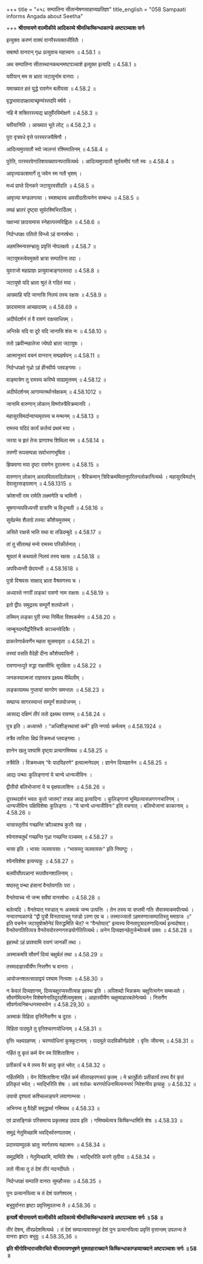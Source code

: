 +++
title = "०५८ सम्पातिना सीतान्वेषणसाहाय्यप्रतिज्ञा"
title_english = "058 Sampaati informs Angada about Seetha"

+++
**श्रीरामायणे वाल्मीकीये आदिकाव्ये श्रीमत्किष्किन्धाकाण्डे अष्टपञ्चाशः सर्गः**

इत्युक्तः करुणं वाक्यं वानरैस्त्यक्तजीवितैः ।

सबाष्पो वानरान् गृध्रः प्रत्युवाच महास्वनः ॥ 4.58.1 ॥

अथ सम्पातिना सीतास्थानकथनमष्टपञ्चाशे इत्युक्त इत्यादि ॥ 4.58.1 ॥

यवीयान् मम स भ्राता जटायुर्नाम वानराः ।

यमाख्यात हतं युद्धे रावणेन बलीयसा ॥ 4.58.2 ॥

वृद्धभावादपक्षत्वाच्छृण्वंस्तदपि मर्षये ।

नहि मे शक्तिरस्त्यद्य भ्रातुर्वैरविमोक्षणे ॥ 4.58.3 ॥

यवीयानिति । आख्यात भूते लोट् ॥ 4.58.2,3 ॥

पुरा वृत्रवधे वृत्ते परस्परजयैषिणौ ।

आदित्यमुपयातौ स्वो ज्वलन्तं रश्मिमालिनम् ॥ 4.58.4 ॥

पुरेति, परस्परवेगातिशयख्यापनपरावित्यर्थः । आदित्यमुपयातौ सूर्यसमीपं गतौ स्वः ॥ 4.58.4 ॥

आवृत्त्याकाशमार्गे तु जवेन स्म गतौ भृशम् ।

मध्यं प्राप्ते दिनकरे जटायुरवसीदति ॥ 4.58.5 ॥

आवृत्त्या मण्डलगत्या । स्मशब्दस्य अवसीदतीत्यनेन सम्बन्धः ॥ 4.58.5 ॥

तमहं भ्रातरं दृष्ट्वा सूर्यरश्मिभिरार्दितम् ।

पक्षाभ्यां छादयामास स्नेहात्परमविह्विलः ॥ 4.58.6 ॥

निर्दग्धपक्षः पतितो विन्ध्ये ऽहं वानरर्षभाः ।

अहमस्मिन्वसन्भ्रातुः प्रवृत्तिं नोपलक्षये ॥ 4.58.7 ॥

जटायुषस्त्वेवमुक्तो भ्रात्रा सम्पातिना तदा ।

युवराजो महाप्राज्ञः प्रत्युवाचाङ्गदस्तदा ॥ 4.58.8 ॥

जटायुषो यदि भ्राता श्रुतं ते गदितं मया ।

आख्याहि यदि जानासि निलयं तस्य रक्षसः ॥ 4.58.9 ॥

छादयामास आच्छादयम् ॥ 4.58.69 ॥

अदीर्घदर्शनं तं वै रावणं राक्षसाधिपम् ।

अन्तिके यदि वा दूरे यदि जानासि शंस नः ॥ 4.58.10 ॥

ततो ऽब्रवीन्महातेजा ज्येष्ठो भ्राता जटायुषः ।

आत्मानुरूपं वचनं वानरान् सम्प्रहर्षयन् ॥ 4.58.11 ॥

निर्दग्धपक्षो गृध्रो ऽहं हीनवीर्यः प्लवङ्गमाः ।

वाङ्मात्रेण तु रामस्य करिष्ये साह्यमुत्तमम् ॥ 4.58.12 ॥

अदीर्घदर्शनम् आगाम्यनर्थानवेक्षकम् ॥ 4.58.1012 ॥

जानामि वारुणान् लोकान् विष्णोस्त्रैविक्रमानपि ।

महासुरविमर्दान्वाप्यमृतस्य च मन्थनम् ॥ 4.58.13 ॥

रामस्य यदिदं कार्यं कर्तव्यं प्रथमं मया ।

जरया च हृतं तेजः प्राणाश्च शिथिला मम ॥ 4.58.14 ॥

तरुणी रूपसम्पन्ना सर्वाभरणभूषिता ।

ह्रियमाणा मया दृष्टा रावणेन दुरात्मना ॥ 4.58.15 ॥

वारुणान् लोकान् अतलवितलादिलोकान् । त्रैविक्रमान् त्रिविक्रममितानुपरितनलोकानित्यर्थः । महासुरविमर्दान् देवासुरसङ्ग्रामान् ॥ 4.58.1315 ॥

क्रोशन्ती राम रामेति लक्ष्मणेति च भामिनी ।

भूषणान्यपविध्यन्ती ग्रात्राणि च विधून्वती ॥ 4.58.16 ॥

सूर्यप्रभेव शैलाग्रे तस्याः कौशेयमुत्तमम् ।

असिते राक्षसे भाति यथा वा तडिदम्बुदे ॥ 4.58.17 ॥

तां तु सीतामहं मन्ये रामस्य परिकीर्तनात् ।

श्रूयतां मे कथयतो निलयं तस्य रक्षसः ॥ 4.58.18 ॥

अपविध्यन्ती छेदयन्ती ॥ 4.58.1618 ॥

पुत्रो विश्रवसः साक्षाद् भ्राता वैश्रवणस्य च ।

अध्यास्ते नगरीं लङ्कां रावणो नाम राक्षसः ॥ 4.58.19 ॥

इतो द्वीपः समुद्रस्य सम्पूर्णे शतयोजने ।

तस्मिन् लङ्का पुरी रम्या निर्मिता विश्वकर्मणा ॥ 4.58.20 ॥

जाम्बूनदमयैर्द्वारैश्चित्रैः काञ्चनवेदिकैः ।

प्राकारेणार्कवर्णेन महता सुसमावृता ॥ 4.58.21 ॥

तस्यां वसति वैदेही दीना कौशेयवासिनी ।

रावणान्तःपुरे रुद्धा राक्षसीभिः सुरक्षिता ॥ 4.58.22 ॥

जनकस्यात्मजां राज्ञस्तत्र द्रक्ष्यथ मैथिलीम् ।

लङ्कायामथ गुप्तायां सागरेण समन्ततः ॥ 4.58.23 ॥

सम्प्राप्य सागरस्यान्तं सम्पूर्णं शतयोजनम् ।

आसाद्य दक्षिणं तीरं ततो द्रक्ष्यथ रावणम् ॥ 4.58.24 ॥

पुत्र इति । अध्यास्ते । “अधिशीङ्स्थासां कर्म” इति नगर्याः कर्मत्वम् ॥ 4.58.1924 ॥

तत्रैव त्वरिताः क्षिप्रं विक्रमध्वं प्लवङ्गमाः ।

ज्ञानेन खलु पश्यामि दृष्ट्वा प्रत्यागमिष्यथ ॥ 4.58.25 ॥

तत्रैवेति । विक्रमध्वम् “वेः पादविहरणे” इत्यात्मनेपदम् । ज्ञानेन दिव्यज्ञानेन ॥ 4.58.25 ॥

आद्यः पन्थाः कुलिङ्गानां ये चान्ये धान्यजीविनः ।

द्वीतीयो बलिभोजानां ये च वृक्षफलाशिनः ॥ 4.58.26 ॥

दूरस्थदर्शनं भवतः कुतो जातम्? तत्राह आद्य इत्यादिना । कुलिङ्गानां भूमिप्रत्यासन्नगगनचारिणम् । धान्यजीविनः पक्षिविशेषाः कुलिङ्गाः । “ये चान्ये धान्यजीविनः” इति वचनात् । बलिभोजानां काकानाम् ॥ 4.58.26 ॥

भासास्तृतीयं गच्छन्ति क्रौञ्चाश्च कुररैः सह ।

श्येनाश्चतुर्थं गच्छन्ति गृध्रा गच्छन्ति पञ्चमम् ॥ 4.58.27 ॥

भासा इति । भासाः जलवायसाः । “भासस्तु जलवायसः” इति निघण्टुः ।

श्येनविशेषा इत्यप्याहुः ॥ 4.58.27 ॥

बलवीर्योपपन्नानां रूपयौवनशालिनाम् ।

षष्ठस्तु पन्था हंसानां वैनतेयगतिः परा ।

वैनतेयाच्च नो जन्म सर्वेषां वानरर्षभाः ॥ 4.58.28 ॥

बलेत्यदि । वैनतेयात् गरुडात् नः अस्माकं जन्म उत्पत्तिः । तेन तस्य या सप्तमी गतिः सैवास्माकमपीत्यर्थः । नन्वारण्यकाण्डे “द्वौ पुत्रौ विनतायास्तु गरुडो ऽरुण एव च । तस्माज्जातो ऽहमरुणात्सम्पातिस्तु ममाग्रजः ॥” इति वचनेन जटायुषोक्तेनेदं विरुद्धमिति चेत्? न “वैनतेयात्” इत्यस्य विनतापुत्रादरुणादित्यर्थ इत्यदोषात्। वैनतेयगतिरित्यत्र वैनतेययोररुणगरुडयोर्गतिरित्यर्थः। अनेन दिव्यज्ञानहेतुर्जन्मोत्कर्ष उक्तः ॥ 4.58.28 ॥

इहस्थो ऽहं प्रपश्यामि रावणं जानकीं तथा ।

अस्माकमपि सौवर्णं दिव्यं चक्षुर्बलं तथा ॥ 4.58.29 ॥

तस्मादाहारवीर्येण निसर्गेण च वानराः ।

आयोजनशतत्साग्राद्वयं पश्याम नित्यशः ॥ 4.58.30 ॥

न केवलं दिव्यज्ञानम्, दिव्यचक्षुरप्यस्तीत्याह इहस्थ इति । अपिशब्दो भिन्नक्रमः चक्षुरित्यनेन सम्बध्यते । सौवर्णमित्यनेन विशेषणेनातिदूरदर्शित्वमुक्तम् । आहारवीर्येण चक्षुष्याहारबलेनेत्यर्थः । निसर्गेण सौवर्णत्वनिबन्धनस्वभावेन ॥ 4.58.29,30 ॥

अस्माकं विहिता वृत्तिर्निसर्गेण च दूरतः ।

विहिता पादमूले तु वृत्तिश्चरणयोधिनाम् ॥ 4.58.31 ॥

वृत्तिः भक्ष्यग्रहणम् । चरणयोधिनां कुक्कुटानाम् । पादमूले पादविकीर्णप्रदेशे । वृत्तिः जीवनम् ॥ 4.58.31 ॥

गर्हितं तु कृतं कर्म येन स्म पिशिताशिना ।

प्रतीकार्यं च मे तस्य वैरं भ्रातुः कृतं भवेत् ॥ 4.58.32 ॥

गर्हितमिति । येन पिशिताशिना गर्हितं कर्म सीतापहरणरूपं कृतम् । मे भ्रातुर्हेतोः प्रतीकार्यं तस्य वैरं कृतं प्रतिकृतं भवेत् । भवद्भिरिति शेषः । अयं श्लोकः चरणयोधिनामित्यनन्तरं निवेशनीय इत्याहुः ॥ 4.58.32 ॥

उपायो दृश्यतां कश्चिल्लङ्घने लवाणाम्भसः ।

अभिगम्य तु वैदेहीं समृद्धार्था गमिष्यथ ॥ 4.58.33 ॥

एवं प्रासङ्गिकं परिसमाप्य प्रकृतमाह उपाय इति । गमिष्यथेत्यत्र किष्किन्धामिति शेषः ॥ 4.58.33 ॥

समुद्रं नेतुमिच्छामि भवद्भिर्वरुणालयम् ।

प्रदास्याम्युदकं भ्रातुः स्वर्गतस्य महात्मनः ॥ 4.58.34 ॥

समुद्रमिति । नेतुमिच्छामि, मामिति शेषः । भवद्भिरिति करणे तृतीया ॥ 4.58.34 ॥

ततो नीत्वा तु तं देशं तीरं नदनदीपतेः ।

निर्दग्धपक्षं सम्पातिं वानराः सुमहौजसः ॥ 4.58.35 ॥

पुनः प्रत्यानयित्वा च तं देशं पतगेश्वरम् ।

बभूवुर्वानरा हृष्टाः प्रवृत्तिमुपलभ्य ते ॥ 4.58.36 ॥

**इत्यार्षे श्रीरामायणे वाल्मीकीये आदिकाव्ये श्रीमत्किष्किन्धाकाण्डे अष्टपञ्चाशः सर्गः ॥ 58 ॥**

तीरं देशम्, तीरप्रदेशमित्यर्थः । तं देशं सम्पात्यावासभूतं देशं पुनः प्रत्यानयित्वा प्रवृत्तिं वृत्तान्तम् उपलभ्य ते वानराः हृष्टाः बभूवुः ॥ 4.58.35,36 ॥

**इति श्रीगोविन्दराजविरचिते श्रीरामायणभूषणे मुक्ताहाराख्याने किष्किन्धाकाण्डव्याख्याने अष्टपञ्चाशः सर्गः ॥ 58 ॥**
